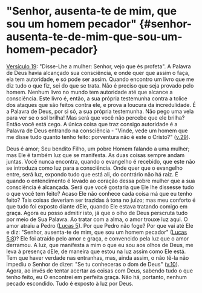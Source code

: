 # &quot;Senhor, ausenta-te de mim, que sou um homem pecador&quot; {#senhor-ausenta-te-de-mim-que-sou-um-homem-pecador}

[Versículo 19](http://bibliaonline.com.br/acf/jo/4/19): &quot;Disse-Lhe a mulher: Senhor, vejo que és profeta&quot;. A Palavra de Deus havia alcançado sua consciência, e onde quer que assim o faça, ela tem autoridade, e só pode ser assim. Quando encontro um livro que me diz tudo o que fiz, sei do que se trata. Não é preciso que seja provado pelo homem. Nenhum livro no mundo tem autoridade até que alcance a consciência. Este livro é, então, a sua própria testemunha contra a tolice dos ataques que são feitos contra ele, e prova a loucura da incredulidade. É a Palavra de Deus, por si só, a sua própria testemunha. Não pego uma vela para ver se o sol brilha! Mas será que você não percebe que ele brilha? Então você está cego. A única coisa que traz consigo autoridade é a Palavra de Deus entrando na consciência - &quot;Vinde, vede um homem que me disse tudo quanto tenho feito: porventura não é este o Cristo?&quot; ([v.29](http://bibliaonline.com.br/acf/jo/4/29)).

Deus é amor; Seu bendito Filho, um pobre Homem falando a uma mulher; mas Ele é também luz que se manifesta. As duas coisas sempre andam juntas. Você nunca encontra, quando o evangelho é recebido, que este não se introduza como luz para a consciência. Onde quer que o evangelho entre, será luz, expondo tudo que está ali, do contrário não há raiz. É quando o entendimento é levado ao coração dessa pobre mulher que a sua consciência é alcançada. Será que você gostaria que Ele lhe dissesse tudo o que você tem feito? Acaso Ele não conhece cada coisa má que eu tenho feito? Tais coisas deveriam ser trazidas à tona no juízo; mas meu conforto é que tudo foi exposto diante dEle, quando Ele estava tratando comigo em graça. Agora eu posso admitir isto, já que o olho de Deus perscruta tudo por meio de Sua Palavra. Ao tratar com a alma, o amor trouxe luz aqui. O amor atraiu a Pedro ([Lucas 5](http://bibliaonline.com.br/acf/lc/5)). Por que Pedro não foge? Por que vai até Ele e diz: &quot;Senhor, ausenta-te de mim, que sou um homem pecador&quot; ([Lucas 5:8](http://bibliaonline.com.br/acf/lc/5/8))? Ele foi atraído pelo amor e graça, e convencido pela luz que o amor derramou. A luz, que manifesta a mim o que eu sou aos olhos de Deus, me leva à presença dEle, de maneira que estou na luz assim como Ele está. Tem que haver verdade nas entranhas, mas, ainda assim, o não tê-la não impediu o Senhor de dizer: &quot;Se tu conheceras o dom de Deus&quot; ([v.10](http://bibliaonline.com.br/acf/jo/4/10)). Agora, ao invés de tentar acertar as coisas com Deus, sabendo tudo o que tenho feito, eu O encontrei em perfeita graça. Não há, portanto, nenhum pecado escondido. Tudo é exposto à luz por Deus.